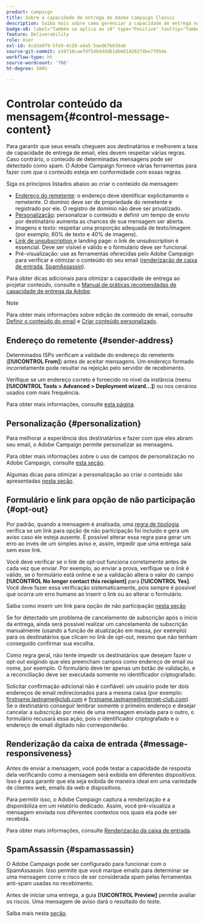 ```yaml
---
product: campaign
title: Sobre a capacidade de entrega do Adobe Campaign Classic
description: Saiba mais sobre como gerenciar a capacidade de entrega no Adobe Campaign
badge-v8: label="Também se aplica ao v8" type="Positive" tooltip="Também se aplica ao Campaign v8"
feature: Deliverability
role: User
exl-id: dcd3a9f9-5fe9-4c28-a4a5-5aed67b036ab
source-git-commit: e34718caefdf5db4ddd61db601420274be77054e
workflow-type: ht
source-wordcount: '766'
ht-degree: 100%

---
```


# Controlar conteúdo da mensagem{#control-message-content}


Para garantir que seus emails cheguem aos destinatários e melhorem a taxa de capacidade de entrega de email, eles devem respeitar várias regras. Caso contrário, o conteúdo de determinadas mensagens pode ser detectado como spam. O Adobe Campaign fornece várias ferramentas para fazer com que o conteúdo esteja em conformidade com essas regras.

Siga os princípios listados abaixo ao criar o conteúdo da mensagem:

* [Endereço do remetente](#sender-address): o endereço deve identificar explicitamente o remetente. O domínio deve ser de propriedade do remetente e registrado por ele. O registro de domínio não deve ser privatizado.
* [Personalização](#personalization): personalizar o conteúdo e definir um tempo de envio por destinatário aumenta as chances de sua mensagem ser aberta.
* Imagens e texto: respeitar uma proporção adequada de texto/imagem (por exemplo, 60% de texto e 40% de imagens).
* [Link de unsubscription ](#opt-out) e landing page: o link de unsubscription é essencial. Deve ser visível e válido e o formulário deve ser funcional.
* Pré-visualização: use as ferramentas oferecidas pelo Adobe Campaign para verificar e otimizar o conteúdo do seu email ([renderização de caixa de entrada](#message-responsiveness), [SpamAssassin](#spamassassin)).

Para obter dicas adicionais para otimizar a capacidade de entrega ao projetar conteúdo, consulte o [Manual de práticas recomendadas de capacidade de entrega da Adobe](https://experienceleague.adobe.com/docs/deliverability-learn/deliverability-best-practice-guide/content-best-practices-for-optimal-delivery.html?lang=pt-BR).

>[!NOTE]
>
>Para obter mais informações sobre edição de conteúdo de email, consulte [Definir o conteúdo do email](defining-the-email-content.md) e [Criar conteúdo personalizado](design-and-personalize.md).

## Endereço do remetente {#sender-address}

Determinados ISPs verificam a validade do endereço do remetente (**[!UICONTROL From]**) antes de aceitar mensagens. Um endereço formado incorretamente pode resultar na rejeição pelo servidor de recebimento.

Verifique se um endereço correto é fornecido no nível da instância (menu **[!UICONTROL Tools > Advanced > Deployment wizard...]**) ou nos cenários usados com mais frequência.

Para obter mais informações, consulte [esta página](defining-the-email-content.md).

## Personalização {#personalization}

Para melhorar a experiência dos destinatários e fazer com que eles abram seu email, o Adobe Campaign permite personalizar as mensagens.

Para obter mais informações sobre o uso de campos de personalização no Adobe Campaign, consulte [esta seção](personalization-fields.md).

Algumas dicas para otimizar a personalização ao criar o conteúdo são apresentadas [nesta seção](design-and-personalize.md#optimize-personalization).

## Formulário e link para opção de não participação {#opt-out}

Por padrão, quando a mensagem é analisada, uma [regra de tipologia](steps-validating-the-delivery.md#validation-process-with-typologies) verifica se um link para opção de não participação foi incluído e gera um aviso caso ele esteja ausente. É possível alterar essa regra para gerar um erro ao invés de um simples aviso e, assim, impedir que uma entrega saia sem esse link.

Você deve verificar se o link de opt-out funciona corretamente antes de cada vez que enviar. Por exemplo, ao enviar a prova, verifique se o link é válido, se o formulário está online e se a validação altera o valor do campo **[!UICONTROL No longer contact this recipient]** para **[!UICONTROL Yes]**. Você deve fazer essa verificação sistematicamente, pois sempre é possível que ocorra um erro humano ao inserir o link ou ao alterar o formulário.

Saiba como inserir um link para opção de não participação [nesta seção](personalization-blocks.md#personalization-blocks-example)

Se for detectado um problema de cancelamento de subscrição após o início da entrega, ainda será possível realizar um cancelamento de subscrição manualmente (usando a função de atualização em massa, por exemplo) para os destinatários que clicam no link de opt-out, mesmo que não tenham conseguido confirmar sua escolha.

Como regra geral, não tente impedir os destinatários que desejam fazer o opt-out exigindo que eles preencham campos como endereço de email ou nome, por exemplo. O formulário deve ter apenas um botão de validação, e a reconciliação deve ser executada somente no identificador criptografado.

Solicitar confirmação adicional não é confiável: um usuário pode ter dois endereços de email redirecionados para a mesma caixa (por exemplo: firstname.lastname@club.com e firstname.lastname@internet-club.com). Se o destinatário conseguir lembrar somente o primeiro endereço e desejar cancelar a subscrição por meio de uma mensagem enviada para o outro, o formulário recusará essa ação, pois o identificador criptografado e o endereço de email digitado não corresponderão.

## Renderização da caixa de entrada {#message-responsiveness}

Antes de enviar a mensagem, você pode testar a capacidade de resposta dela verificando como a mensagem será exibida em diferentes dispositivos. Isso é para garantir que ela seja exibida de maneira ideal em uma variedade de clientes web, emails da web e dispositivos.

Para permitir isso, o Adobe Campaign captura a renderização e a disponibiliza em um relatório dedicado. Assim, você pré-visualiza a mensagem enviada nos diferentes contextos nos quais ela pode ser recebida.

Para obter mais informações, consulte [Renderização da caixa de entrada](inbox-rendering.md).

## SpamAssassin {#spamassassin}

O Adobe Campaign pode ser configurado para funcionar com o SpamAssassin. Isso permite que você marque emails para determinar se uma mensagem corre o risco de ser considerada spam pelas ferramentas anti-spam usadas no recebimento.

Antes de iniciar uma entrega, a guia **[!UICONTROL Preview]** permite avaliar os riscos. Uma mensagem de aviso dará o resultado do teste.

Saiba mais nesta [seção](spamassassin.md).
